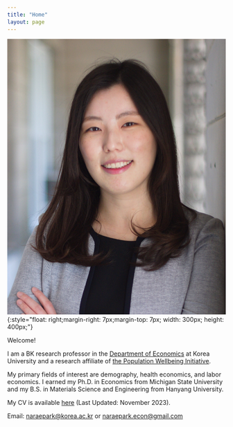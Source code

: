 ```yaml
---
title: "Home"
layout: page
---
```


![Pic](assets/photos/naraepark_.jpeg){:style="float: right;margin-right: 7px;margin-top: 7px; width: 300px; height: 400px;"}

Welcome! 

I am a BK research professor in the [Department of Economics](http://econ.korea.ac.kr/econ/) at Korea University and a research affiliate of [the Population Wellbeing Initiative](https://sites.utexas.edu/pwi/). 

My primary fields of interest are demography, health economics, and labor economics. I earned my Ph.D. in Economics from Michigan State University and my B.S. in Materials Science and Engineering from Hanyang University. 

My CV is available [here](assets/cv/cv_parkn.pdf) (Last Updated: November 2023).

Email: [naraepark@korea.ac.kr](mailto:naraepark@korea.ac.kr) or [naraepark.econ@gmail.com](mailto:naraepark.econ@gmail.com)</p>

